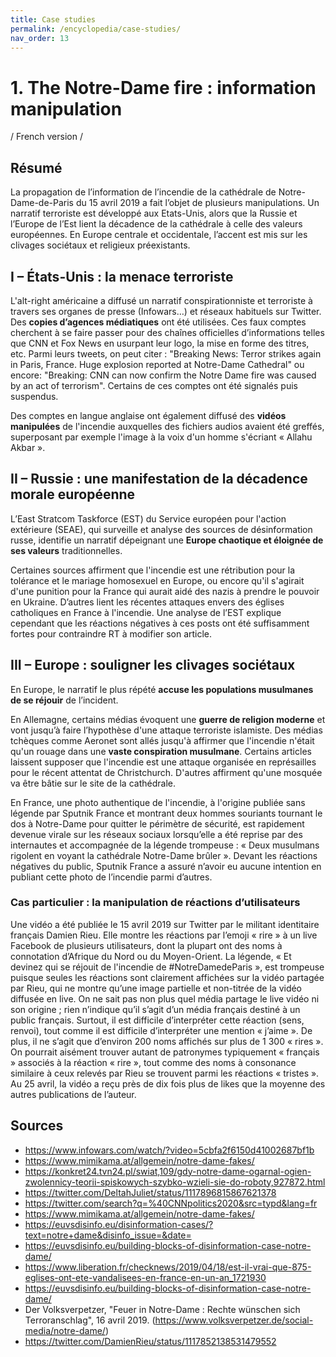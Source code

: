```yaml
---
title: Case studies
permalink: /encyclopedia/case-studies/
nav_order: 13
---
```



# 1. The Notre-Dame fire : information manipulation 

/ French version /

## Résumé

La propagation de l’information de l’incendie de la cathédrale de Notre-Dame-de-Paris du 15 avril 2019 a fait l’objet de plusieurs manipulations.
Un narratif terroriste est développé aux Etats-Unis, alors que la Russie et l’Europe de l’Est lient la décadence de la cathédrale à celle des valeurs européennes. En Europe centrale et occidentale, l’accent est mis sur les clivages sociétaux et religieux préexistants.

## I – États-Unis : la menace terroriste

L'alt-right américaine a diffusé un narratif conspirationniste et terroriste à travers ses organes de presse (Infowars…) et réseaux habituels sur Twitter. Des **copies d’agences médiatiques** ont été utilisées. Ces faux comptes cherchent à se faire passer pour des chaînes officielles d’informations telles que CNN et Fox News en usurpant leur logo, la mise en forme des titres, etc.  Parmi leurs tweets, on peut citer : "Breaking News: Terror strikes again in Paris, France. Huge explosion reported at Notre-Dame Cathedral" ou encore: "Breaking: CNN can now confirm the Notre Dame fire was caused by an act of terrorism". Certains de ces comptes ont été signalés puis suspendus.

Des comptes en langue anglaise ont également diffusé des **vidéos manipulées** de l'incendie auxquelles des fichiers audios avaient été greffés, superposant par exemple l'image à la voix d'un homme s'écriant « Allahu Akbar ».

## II – Russie : une manifestation de la décadence morale européenne

L’East Stratcom Taskforce (EST) du Service européen pour l'action extérieure (SEAE), qui surveille et analyse des sources de désinformation russe, identifie un narratif dépeignant une **Europe chaotique et éloignée de ses valeurs** traditionnelles.

Certaines sources affirment que l'incendie est une rétribution pour la tolérance et le mariage homosexuel en Europe, ou encore qu'il s'agirait d'une punition pour la France qui aurait aidé des nazis à prendre le pouvoir en Ukraine. D’autres lient les récentes attaques envers des églises catholiques en France à l'incendie. Une analyse de l’EST explique cependant que les réactions négatives à ces posts ont été suffisamment fortes pour contraindre RT à modifier son article.

## III – Europe : souligner les clivages sociétaux

En Europe, le narratif le plus répété **accuse les populations musulmanes de se réjouir** de l’incident.

En Allemagne, certains médias évoquent une **guerre de religion moderne** et vont jusqu’à faire l’hypothèse d'une attaque terroriste islamiste. Des médias tchèques comme Aeronet sont allés jusqu'à affirmer que l'incendie n'était qu'un rouage dans une **vaste conspiration musulmane**. Certains articles laissent supposer que l'incendie est une attaque organisée en représailles pour le récent attentat de Christchurch. D'autres affirment qu'une mosquée va être bâtie sur le site de la cathédrale.

En France, une photo authentique de l'incendie, à l'origine publiée sans légende par Sputnik France et montrant deux hommes souriants tournant le dos à Notre-Dame pour quitter le périmètre de sécurité, est rapidement devenue virale sur les réseaux sociaux lorsqu’elle a été reprise par des internautes et accompagnée de la légende trompeuse : « Deux musulmans rigolent en voyant la cathédrale Notre-Dame brûler ». Devant les réactions négatives du public, Sputnik France a assuré n’avoir eu aucune intention en publiant cette photo de l’incendie parmi d’autres.



### Cas particulier : la manipulation de réactions d’utilisateurs

Une vidéo a été publiée le 15 avril 2019 sur Twitter par le militant identitaire français Damien Rieu. Elle montre les réactions par l’emoji « rire » à un live Facebook de plusieurs utilisateurs, dont la plupart ont des noms à connotation d’Afrique du Nord ou du Moyen-Orient. La légende, « Et devinez qui se réjouit de l'incendie de #NotreDamedeParis », est trompeuse puisque seules les réactions sont clairement affichées sur la vidéo partagée par Rieu, qui ne montre qu’une image partielle et non-titrée de la vidéo diffusée en live. On ne sait pas non plus quel média partage le live vidéo ni son origine ; rien n’indique qu’il s’agit d’un média français destiné à un public français. Surtout, il est difficile d’interpréter cette réaction (sens, renvoi), tout comme il est difficile d’interpréter une mention « j’aime ». De plus, il ne s’agit que d’environ 200 noms affichés sur plus de 1 300 « rires ». On pourrait aisément trouver autant de patronymes typiquement « français » associés à la réaction « rire », tout comme des noms à consonance similaire à ceux relevés par Rieu se trouvent parmi les réactions « tristes ».  Au 25 avril, la vidéo a reçu près de dix fois plus de likes que la moyenne des autres publications de l’auteur.


## Sources

- https://www.infowars.com/watch/?video=5cbfa2f6150d41002687bf1b
- https://www.mimikama.at/allgemein/notre-dame-fakes/
- https://konkret24.tvn24.pl/swiat,109/gdy-notre-dame-ogarnal-ogien-zwolennicy-teorii-spiskowych-szybko-wzieli-sie-do-roboty,927872.html
- https://twitter.com/DeltahJuliet/status/1117896815867621378
- https://twitter.com/search?q=%40CNNpolitics2020&src=typd&lang=fr
- https://www.mimikama.at/allgemein/notre-dame-fakes/
- https://euvsdisinfo.eu/disinformation-cases/?text=notre+dame&disinfo_issue=&date=
- https://euvsdisinfo.eu/building-blocks-of-disinformation-case-notre-dame/
- https://www.liberation.fr/checknews/2019/04/18/est-il-vrai-que-875-eglises-ont-ete-vandalisees-en-france-en-un-an_1721930 
- https://euvsdisinfo.eu/building-blocks-of-disinformation-case-notre-dame/
- Der Volksverpetzer, "Feuer in Notre-Dame : Rechte wünschen sich Terroranschlag", 16 avril 2019. (https://www.volksverpetzer.de/social-media/notre-dame/)
- https://twitter.com/DamienRieu/status/1117852138531479552


